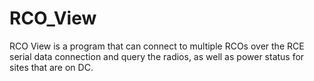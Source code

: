 # RCO_View

RCO View is a program that can connect to multiple RCOs over the RCE serial data connection and query the radios, as well as power status for sites that are on DC.